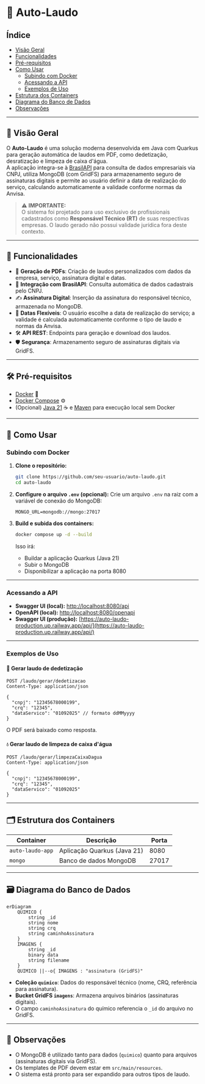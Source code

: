 # 📝 Auto-Laudo

## Índice

- [Visão Geral](#visão-geral)
- [Funcionalidades](#funcionalidades)
- [Pré-requisitos](#pré-requisitos)
- [Como Usar](#como-usar)
  - [Subindo com Docker](#subindo-com-docker)
  - [Acessando a API](#acessando-a-api)
  - [Exemplos de Uso](#exemplos-de-uso)
- [Estrutura dos Containers](#estrutura-dos-containers)
- [Diagrama do Banco de Dados](#diagrama-do-banco-de-dados)
- [Observações](#observações)

---

## 📖 Visão Geral

O **Auto-Laudo** é uma solução moderna desenvolvida em Java com Quarkus para geração automática de laudos em PDF, como dedetização, desratização e limpeza de caixa d'água.  
A aplicação integra-se à [BrasilAPI](https://brasilapi.com.br/) para consulta de dados empresariais via CNPJ, utiliza MongoDB (com GridFS) para armazenamento seguro de assinaturas digitais e permite ao usuário definir a data de realização do serviço, calculando automaticamente a validade conforme normas da Anvisa.

> ⚠️ **IMPORTANTE:**  
> O sistema foi projetado para uso exclusivo de profissionais cadastrados como **Responsável Técnico (RT)** de suas respectivas empresas. O laudo gerado não possui validade jurídica fora deste contexto.

---

## 🚀 Funcionalidades

- 📄 **Geração de PDFs**: Criação de laudos personalizados com dados da empresa, serviço, assinatura digital e datas.
- 🔗 **Integração com BrasilAPI**: Consulta automática de dados cadastrais pelo CNPJ.
- ✍️ **Assinatura Digital**: Inserção da assinatura do responsável técnico, armazenada no MongoDB.
- 📅 **Datas Flexíveis**: O usuário escolhe a data de realização do serviço; a validade é calculada automaticamente conforme o tipo de laudo e normas da Anvisa.
- 🛠️ **API REST**: Endpoints para geração e download dos laudos.
- 🛡️ **Segurança**: Armazenamento seguro de assinaturas digitais via GridFS.

---

## 🛠️ Pré-requisitos

- [Docker](https://www.docker.com/) 🐳
- [Docker Compose](https://docs.docker.com/compose/) ⚙️
- (Opcional) [Java 21](https://adoptium.net/) ☕ e [Maven](https://maven.apache.org/) para execução local sem Docker

---

## 🚦 Como Usar

### Subindo com Docker

1. **Clone o repositório:**
   ```sh
   git clone https://github.com/seu-usuario/auto-laudo.git
   cd auto-laudo
   ```

2. **Configure o arquivo `.env` (opcional):**
   Crie um arquivo `.env` na raiz com a variável de conexão do MongoDB:
   ```
   MONGO_URL=mongodb://mongo:27017
   ```

3. **Build e subida dos containers:**
   ```sh
   docker compose up -d --build
   ```
   Isso irá:
   - Buildar a aplicação Quarkus (Java 21)
   - Subir o MongoDB
   - Disponibilizar a aplicação na porta 8080

---

### Acessando a API

- **Swagger UI (local):** [http://localhost:8080/api](http://localhost:8080/api)
- **OpenAPI (local):** [http://localhost:8080/openapi](http://localhost:8080/openapi)
- **Swagger UI (produção):** [https://auto-laudo-production.up.railway.app/api/](https://auto-laudo-production.up.railway.app/api/)

---

### Exemplos de Uso

#### 🐜 Gerar laudo de dedetização

```http
POST /laudo/gerar/dedetizacao
Content-Type: application/json

{
  "cnpj": "12345678000199",
  "crq": "12345",
  "dataServico": "01092025" // formato ddMMyyyy
}
```
O PDF será baixado como resposta.

#### 💧 Gerar laudo de limpeza de caixa d'água

```http
POST /laudo/gerar/limpezaCaixaDagua
Content-Type: application/json

{
  "cnpj": "12345678000199",
  "crq": "12345",
  "dataServico": "01092025"
}
```

---

## 🗂️ Estrutura dos Containers

| Container         | Descrição                        | Porta   |
|-------------------|----------------------------------|---------|
| `auto-laudo-app`  | Aplicação Quarkus (Java 21)      | 8080    |
| `mongo`           | Banco de dados MongoDB            | 27017   |

---

## 🗃️ Diagrama do Banco de Dados

```mermaid
erDiagram
    QUIMICO {
        string _id
        string nome
        string crq
        string caminhoAssinatura
    }
    IMAGENS {
        string _id
        binary data
        string filename
    }
    QUIMICO ||--o{ IMAGENS : "assinatura (GridFS)"
```

- **Coleção `quimico`**: Dados do responsável técnico (nome, CRQ, referência para assinatura).
- **Bucket GridFS `imagens`**: Armazena arquivos binários (assinaturas digitais).
- O campo `caminhoAssinatura` do químico referencia o `_id` do arquivo no GridFS.

---

## 📌 Observações

- O MongoDB é utilizado tanto para dados (`quimico`) quanto para arquivos (assinaturas digitais via GridFS).
- Os templates de PDF devem estar em `src/main/resources`.
- O sistema está pronto para ser expandido para outros tipos de laudo.
